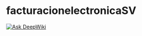 # facturacionelectronicaSV
[![Ask DeepWiki](https://deepwiki.com/badge.svg)](https://deepwiki.com/Ouroburus/facturacionelectronicaSV)
